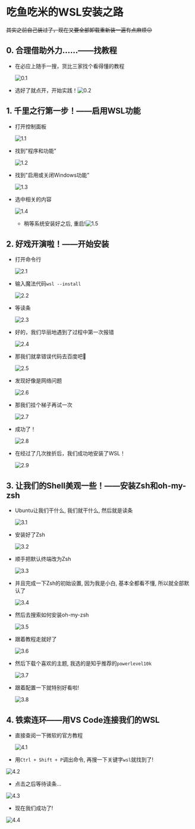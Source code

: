 # 吃鱼吃米的WSL安装之路

~~其实之前自己装过了，现在又要全部卸载重新装一遍有点麻烦😖~~

## 0.  合理借助外力……——找教程

- 在必应上随手一搜，货比三家找个看得懂的教程

  ![0.1](.\Pic\0.1.png)

- 选好了就点开，开始实践！![0.2](.\Pic\0.2.png)

## 1. 千里之行第一步！——启用WSL功能

- 打开控制面板

  ![1.1](.\Pic\1.1.png)

- 找到"程序和功能"

  ![1.2](.\Pic\1.2.png)

- 找到"启用或关闭Windows功能"

  ![1.3](.\Pic\1.3.png)

- 选中相关的内容

  ![1.4](.\Pic\1.4.png)

  - 稍等系统安装好之后, 重启!![1.5](.\Pic\1.5.png)

## 2.  好戏开演啦！——开始安装

- 打开命令行

  ![2.1](.\Pic\2.1.png)

- 输入魔法代码`wsl --install`

  ![2.2](.\Pic\2.2.png)

- 等读条

  ![2.3](.\Pic\2.3.png)

- 好的，我们华丽地遇到了过程中第一次报错

  ![2.4](.\Pic\2.4.png)

- 那我们就拿错误代码去百度吧🫤

  ![2.5](.\Pic\2.5.png)

- 发现好像是网络问题

  ![2.6](.\Pic\2.6.png)

- 那我们挂个梯子再试一次

  ![2.7](.\Pic\2.7.png)

- 成功了！

  ![2.8](.\Pic\2.8.png)

- 在经过了几次挫折后，我们成功地安装了WSL！

  ![2.9](.\Pic\2.9.png)

## 3. 让我们的Shell美观一些！——安装Zsh和oh-my-zsh

- Ubuntu让我们干什么, 我们就干什么, 然后就是读条

  ![3.1](.\Pic\3.1.png)

- 安装好了Zsh

  ![3.2](.\Pic\3.2.png)

- 顺手把默认终端改为Zsh

  ![3.3](.\Pic\3.3.png)

- 并且完成一下Zsh的初始设置, 因为我是小白, 基本全都看不懂, 所以就全部默认了

  ![3.4](.\Pic\3.4.png)

- 然后去搜索如何安装oh-my-zsh

  ![3.5](.\Pic\3.5.png)

- 跟着教程走就好了

  ![3.6](.\Pic\3.6.png)

- 然后下载个喜欢的主题, 我选的是知乎推荐的`powerlevel10k`

  ![3.7](.\Pic\3.7.png)

- 跟着配置一下就特别好看啦!

  ![3.8](.\Pic\3.8.png)

## 4. 铁索连环——用VS Code连接我们的WSL

- 直接查阅一下微软的官方教程

  ![4.1](.\Pic\4.1.png)

- 用`Ctrl + Shift + P`调出命令, 再搜一下关键字`wsl`就找到了!

 ![4.2](.\Pic\4.2.png)

- 点击之后等待读条...

 ![4.3](.\Pic\4.3.png)

- 现在我们成功了!

 ![4.4](.\Pic\4.4.png)